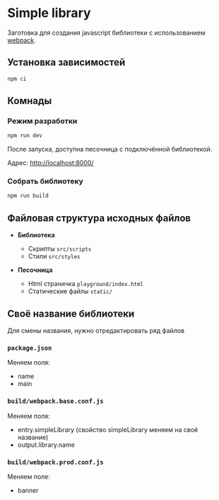 # Simple library

Заготовка для создания javascript библиотеки с использованием [webpack](https://webpack.js.org/).

## Установка зависимостей

```bash
npm ci
```

## Комнады

### Режим разработки

```bash
npm run dev
```

После запуска, доступна песочница с подключённой библиотекой.

Адрес: [http://localhost:8000/](http://localhost:8000/)

### Собрать библиотеку

```bash
npm run build
```

## Файловая структура исходных файлов

* **Библиотека**
  * Скрипты `src/scripts`
  * Стили `src/styles`

* **Песочница**
  * Html страничка `playground/index.html`
  * Статические файлы `static/`

## Своё название библиотеки

Для смены названия, нужно отредактировать ряд файлов

### `package.json`

Меняем поля: 

* name
* main

### `build/webpack.base.conf.js`

Меняем поля: 

* entry.simpleLibrary (свойство simpleLibrary меняем на своё название)
* output.library.name

### `build/webpack.prod.conf.js`

Меняем полe: 

* banner

